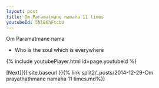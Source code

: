 ```yaml
---
layout: post
title: Om Paramatmane namaha 11 times
youtubeId: 5NlB6hFtcbU
---
```

 
 
Om Paramatmane nama 
 
 -  Who is the soul which is everywhere 
 
  
 
  
 
 
 
 
 
 


{% include youtubePlayer.html id=page.youtubeId %}
 
[Next]({{ site.baseurl }}{% link  split2/_posts/2014-12-29-Om prayathathmane namaha 11 times.md%})
 

